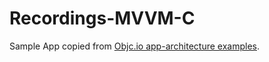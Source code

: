 # Recordings-MVVM-C

Sample App copied from [Objc.io app-architecture examples](https://github.com/objcio/app-architecture).
